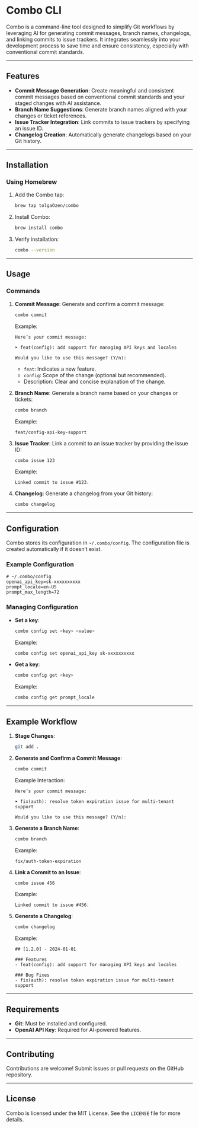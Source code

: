 # Combo CLI

Combo is a command-line tool designed to simplify Git workflows by leveraging AI for generating commit messages, branch names, changelogs, and linking commits to issue trackers. It integrates seamlessly into your development process to save time and ensure consistency, especially with conventional commit standards.

---

## Features

- **Commit Message Generation**: Create meaningful and consistent commit messages based on conventional commit standards and your staged changes with AI assistance.
- **Branch Name Suggestions**: Generate branch names aligned with your changes or ticket references.
- **Issue Tracker Integration**: Link commits to issue trackers by specifying an issue ID.
- **Changelog Creation**: Automatically generate changelogs based on your Git history.

---

## Installation

### Using Homebrew

1. Add the Combo tap:
   ```bash
   brew tap tolgaOzen/combo
   ```

2. Install Combo:
   ```bash
   brew install combo
   ```

3. Verify installation:
   ```bash
   combo --version
   ```

---

## Usage

### Commands

1. **Commit Message**:
   Generate and confirm a commit message:
   ```bash
   combo commit
   ```

   Example:
   ```
   Here’s your commit message:

   ➤ feat(config): add support for managing API keys and locales

   Would you like to use this message? (Y/n):
   ```

    - `feat`: Indicates a new feature.
    - `config`: Scope of the change (optional but recommended).
    - Description: Clear and concise explanation of the change.

2. **Branch Name**:
   Generate a branch name based on your changes or tickets:
   ```bash
   combo branch
   ```

   Example:
   ```
   feat/config-api-key-support
   ```

3. **Issue Tracker**:
   Link a commit to an issue tracker by providing the issue ID:
   ```bash
   combo issue 123
   ```

   Example:
   ```
   Linked commit to issue #123.
   ```

4. **Changelog**:
   Generate a changelog from your Git history:
   ```bash
   combo changelog
   ```

---

## Configuration

Combo stores its configuration in `~/.combo/config`. The configuration file is created automatically if it doesn’t exist.

### Example Configuration

```plaintext
# ~/.combo/config
openai_api_key=sk-xxxxxxxxxx
prompt_locale=en-US
prompt_max_length=72
```

### Managing Configuration

- **Set a key**:
  ```bash
  combo config set <key> <value>
  ```
  Example:
  ```bash
  combo config set openai_api_key sk-xxxxxxxxxx
  ```

- **Get a key**:
  ```bash
  combo config get <key>
  ```
  Example:
  ```bash
  combo config get prompt_locale
  ```

---

## Example Workflow

1. **Stage Changes**:
   ```bash
   git add .
   ```

2. **Generate and Confirm a Commit Message**:
   ```bash
   combo commit
   ```

   Example Interaction:
   ```
   Here’s your commit message:

   ➤ fix(auth): resolve token expiration issue for multi-tenant support

   Would you like to use this message? (Y/n):
   ```

3. **Generate a Branch Name**:
   ```bash
   combo branch
   ```

   Example:
   ```
   fix/auth-token-expiration
   ```

4. **Link a Commit to an Issue**:
   ```bash
   combo issue 456
   ```

   Example:
   ```
   Linked commit to issue #456.
   ```

5. **Generate a Changelog**:
   ```bash
   combo changelog
   ```

   Example:
   ```
   ## [1.2.0] - 2024-01-01

   ### Features
   - feat(config): add support for managing API keys and locales

   ### Bug Fixes
   - fix(auth): resolve token expiration issue for multi-tenant support
   ```

---

## Requirements

- **Git**: Must be installed and configured.
- **OpenAI API Key**: Required for AI-powered features.

---

## Contributing

Contributions are welcome! Submit issues or pull requests on the GitHub repository.

---

## License

Combo is licensed under the MIT License. See the `LICENSE` file for more details.
```